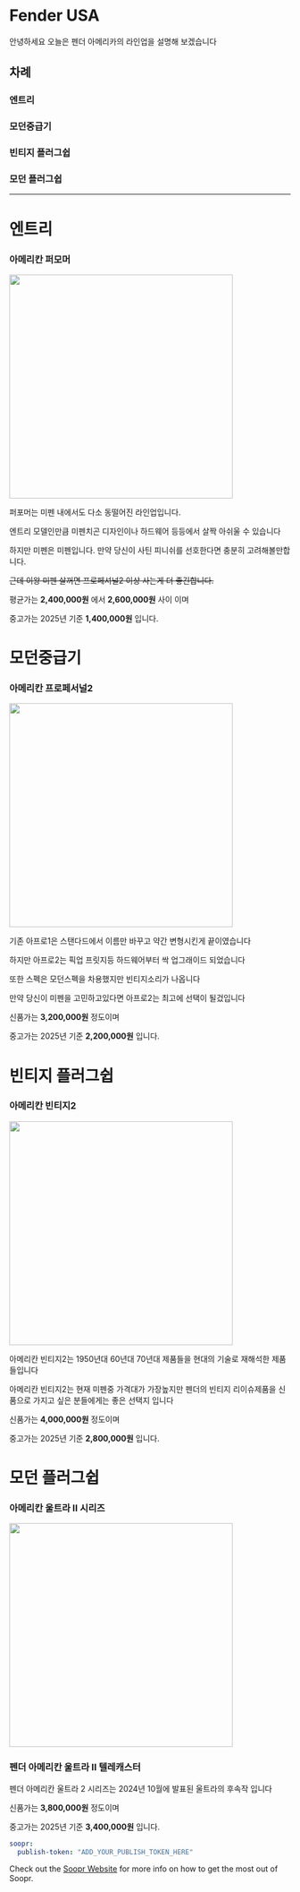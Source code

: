Fender USA
============= 

안녕하세요 오늘은 펜더 아메리카의 라인업을 설명해 보겠습니다

## 차례

### 엔트리 

### 모던중급기 

### 빈티지 플러그쉽 

### 모던 플러그쉽

* * *

# 엔트리
### 아메리칸 퍼모머


  <img src="https://raw.githubusercontent.com/qodchgfl130/qodchgfl130.github.com/main/a2.jpg" width="400" />


퍼포머는 미펜 내에서도 다소 동떨어진 라인업입니다.

엔트리 모델인만큼 미펜치곤 디자인이나 하드웨어 등등에서 살짝 아쉬울 수 있습니다

하지만 미펜은 미펜입니다. 만약 당신이 사틴 피니쉬를 선호한다면 충분히 고려해볼만합니다.

~~근데 이왕 미펜 살꺼면 프로페셔널2 이상 사는게 더 좋긴합니다.~~

평균가는 **2,400,000원** 에서 **2,600,000원** 사이 이며 

중고가는 2025년 기준 **1,400,000원** 입니다.



# 모던중급기 
### 아메리칸 프로페서널2


  <img src="https://raw.githubusercontent.com/qodchgfl130/qodchgfl130.github.com/main/a3.jpg" width="400" />

기존 아프로1은 스탠다드에서 이름만 바꾸고 약간 변형시킨게 끝이였습니다

하지만 아프로2는 픽업 프릿지등 하드웨어부터 싹 업그래이드 되었습니다

또한 스펙은 모던스펙을 차용했지만 빈티지소리가 나옵니다 

만약 당신이 미펜을 고민하고있다면 아프로2는 최고에 선택이 될겄입니다

신품가는 **3,200,000원** 정도이며 

중고가는 2025년 기준 **2,200,000원** 입니다.




# 빈티지 플러그쉽 
### 아메리칸 빈티지2


  <img src="https://raw.githubusercontent.com/qodchgfl130/qodchgfl130.github.com/main/a4.jpg" width="400" />

아메리칸 빈티지2는 1950년대 60년대 70년대 제품들을 현대의 기술로 재해석한 제품들입니다

아메리칸 빈티지2는 현재 미펜중 가격대가 가장높지만 펜더의 빈티지 리이슈제품을 신품으로 가지고 싶은 분들에게는 좋은 선택지 입니다


신품가는 **4,000,000원** 정도이며 

중고가는 2025년 기준 **2,800,000원** 입니다.



# 모던 플러그쉽
### 아메리칸 울트라 II 시리즈


  <img src="https://raw.githubusercontent.com/qodchgfl130/qodchgfl130.github.com/main/a1.jpg" width="400" />
  <h3>펜더 아메리칸 울트라 II 텔레캐스터</h3>
  
  펜더 아메리칸 울트라 2 시리즈는 2024년 10월에 발표된 울트라의 후속작 입니다

  신품가는 **3,800,000원** 정도이며 

  중고가는 2025년 기준 **3,400,000원** 입니다.
   

```yml
soopr:
  publish-token: "ADD_YOUR_PUBLISH_TOKEN_HERE" 
```

Check out the [Soopr Website][soopr-website] for more info on how to get the most out of Soopr.

[soopr-website]: https://www.soopr.co
